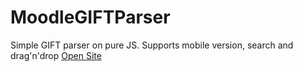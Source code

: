 # MoodleGIFTParser
Simple GIFT parser on pure JS. Supports mobile version, search and drag'n'drop
[Open Site](https://fordownloads.github.io/MoodleGIFTParser)
